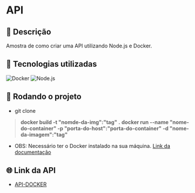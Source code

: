 # API

## 📝 Descrição

Amostra de como criar uma API utilizando Node.js e Docker.

## 🔧 Tecnologias utilizadas

![Docker](https://skillicons.dev/icons?i=docker)
![Node.js ](https://skillicons.dev/icons?i=nodejs)

## 🚀 Rodando o projeto

* git clone
>**docker build -t "nomde-da-img":"tag" .**
>**docker run --name "nome-do-container" -p "porta-do-host":"porta-do-container" -d "nome-da-imagem":"tag"**

* OBS: Necessário ter o Docker instalado na sua máquina. [Link da documentação](https://docs.docker.com/get-started/docker_cheatsheet.pdf)

## 🌐 Link da API

* [API-DOCKER](https://sample-backend-docker.azurewebsites.net/)
